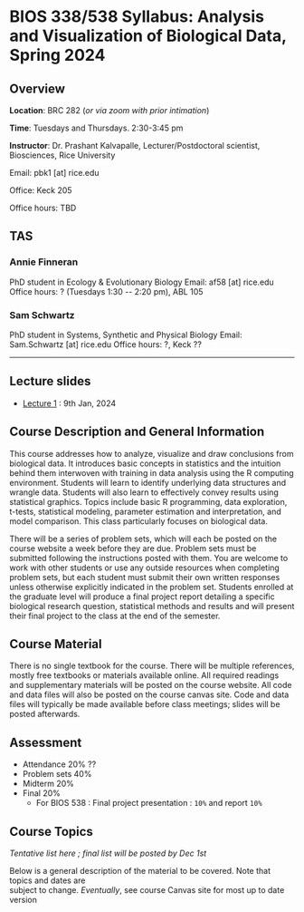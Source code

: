 # BIOS 338/538 Syllabus: Analysis and Visualization of Biological Data, Spring 2024

## Overview

**Location**: BRC 282 (*or via zoom with prior intimation*)

**Time**: Tuesdays and Thursdays. 2:30-3:45 pm

**Instructor**: Dr. Prashant Kalvapalle, Lecturer/Postdoctoral scientist, Biosciences, Rice University

Email: pbk1 [at] rice.edu

Office: Keck 205

Office hours: TBD

## TAS

### Annie Finneran

PhD student in Ecology & Evolutionary Biology Email: af58 [at] rice.edu Office hours: ? (Tuesdays 1:30 -- 2:20 pm), ABL 105

### Sam Schwartz

PhD student in Systems, Synthetic and Physical Biology Email: Sam.Schwartz [at] rice.edu Office hours: ?, Keck ??

------------------------------------------------------------------------

## Lecture slides

-   [Lecture 1](slides/_lecture01/lecture01.html) : 9th Jan, 2024

## Course Description and General Information

This course addresses how to analyze, visualize and draw conclusions from biological data. It introduces basic concepts in statistics and the intuition behind them interwoven with training in data analysis using the R computing environment. Students will learn to identify underlying data structures and wrangle data. Students will also learn to effectively convey results using statistical graphics. Topics include basic R programming, data exploration, t-tests, statistical modeling, parameter estimation and interpretation, and model comparison. This class particularly focuses on biological data.

There will be a series of problem sets, which will each be posted on the course website a week before they are due. Problem sets must be submitted following the instructions posted with them. You are welcome to work with other students or use any outside resources when completing problem sets, but each student must submit their own written responses unless otherwise explicitly indicated in the problem set. Students enrolled at the graduate level will produce a final project report detailing a specific biological research question, statistical methods and results and will present their final project to the class at the end of the semester.

## Course Material

There is no single textbook for the course. There will be multiple references, mostly free textbooks or materials available online. All required readings and supplementary materials will be posted on the course website. All code and data files will also be posted on the course canvas site. Code and data files will typically be made available before class meetings; slides will be posted afterwards.

## Assessment

-   Attendance 20% ??
-   Problem sets 40%
-   Midterm 20%
-   Final 20%
    -   For BIOS 538 : Final project presentation : `10%` and report `10%`

## Course Topics

*Tentative list here ; final list will be posted by Dec 1st*

Below is a general description of the material to be covered. Note that topics and dates are\
subject to change. *Eventually*, see course Canvas site for most up to date version
